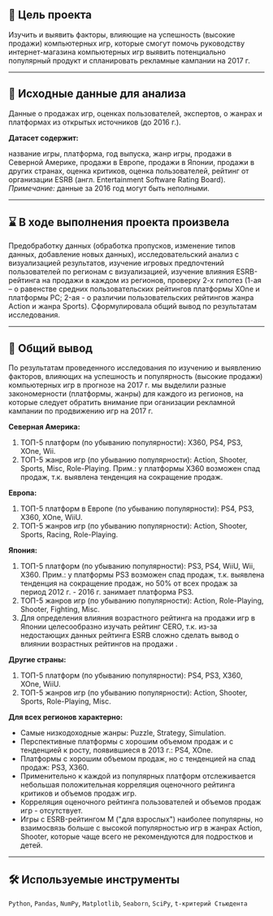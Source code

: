 ## 🎯 Цель проекта
Изучить и выявить факторы, влияющие на успешность (высокие продажи) компьютерных игр, которые смогут помочь руководству интернет-магазина компьютерных игр выявить потенциально популярный продукт и спланировать рекламные кампании на 2017 г.
<hr>

## 📂 Исходные данные для анализа
Данные о продажах игр, оценках пользователей, экспертов, о жанрах и платформах из открытых источников (до 2016 г.).

**Датасет содержит:**

название игры, платформа, год выпуска, жанр игры, продажи в Северной Америке, продажи в Европе, продажи в Японии, продажи в других странах, оценка критиков, оценка пользователей, рейтинг от организации ESRB (англ. Entertainment Software Rating Board). 
*Примечание:* данные за 2016 год могут быть неполными.
<hr>

## ⌛ В ходе выполнения проекта произвела
Предобработку данных (обработка пропусков, изменение типов данных, добавление новых данных), исследовательский анализ с визуализацией результатов, изучение игровых предпочтений пользователей по регионам с визуализацией, изучение влияния ESRB-рейтинга на продажи в каждом из регионов, проверку 2-х гипотез (1-ая – о равенстве средних пользовательских рейтингов платформы XOne и платформы PC; 2-ая - о различии пользовательских рейтингов жанра Action и жанра Sports). Сформулировала общий вывод по результатам исследования.
<hr>

## 📃 Общий вывод
По результатам проведенного исследования по изучению и выявлению факторов, влияющих на успешность и популярность (высокие продажи) компьютерных игр в прогнозе на 2017 г. мы выделили разные закономерности (платформы, жанры) для каждого из регионов, на которые следует обратить внимание при оганизации рекламной кампании по продвижению игр на 2017 г.
    
**Северная Америка:**
1. ТОП-5 платформ (по убыванию популярности): X360, PS4, PS3, XOne, Wii.
2. ТОП-5 жанров игр (по убыванию популярности): Action, Shooter, Sports, Misc, Role-Playing.
Прим.: у платформы X360 возможен спад продаж, т.к. выявлена тенденция на сокращение продаж.

**Европа:**
1. ТОП-5 платформ в Европе (по убыванию популярности): PS4, PS3, X360, XOne, WiiU.
2. ТОП-5 жанров игр (по убыванию популярности): Action, Shooter, Sports, Racing, Role-Playing.
  
**Япония:**
1. ТОП-5 платформ (по убыванию популярности): PS3, PS4, WiiU, Wii, X360.
Прим.: у платформы PS3 возможен спад продаж, т.к. выявлена тенденция на сокращение продаж, но 50% от всех продаж за период 2012 г. - 2016 г. занимает платформа PS3.
2. ТОП-5 жанров игр (по убыванию популярности): Action, Role-Playing, Shooter, Fighting, Misc.
3. Для определения влияния возрастного рейтинга на продажи игр в Японии целесообразно изучать рейтинг CERO, т.к. из-за недостающих данных рейтинга ESRB сложно сделать вывод о влиянии возрастных рейтингов на продажи .
    
**Другие страны:**
1. ТОП-5 платформ (по убыванию популярности): PS4, PS3, X360, XOne, WiiU. 
2. ТОП-5 жанров игр (по убыванию популярности): Action, Shooter, Sports, Role-Playing, Misc.
    
**Для всех регионов характерно:**
- Самые низкодоходные жанры: Puzzle, Strategy, Simulation.
- Перспективные платформы с хорошим объемом продаж и с тенденцией к росту, появившиеся в 2013 г.: PS4, XOne.
- Платформы с хорошим объемом продаж, но с тенденцией на спад продаж: PS3, X360.
- Применительно к каждой из популярных платформ отслеживается небольшая положительная корреляция оценочного рейтинга критиков и объемов продаж игр.
- Корреляция оценочного рейтинга пользователей и объемов продаж игр - отсутствует.
- Игры с ESRB-рейтингом M ("для взрослых") наиболее популярны, но взаимосвязь больше с высокой популярностью игр в жанрах Action, Shooter, которые чаще всего не рекомендуются для подростков и детей.
<hr>

## 🛠️ Используемые инструменты
`Python`, `Pandas`, `NumPy`, `Matplotlib`, `Seaborn`, `SciPy`, `t-критерий Стьюдента`
